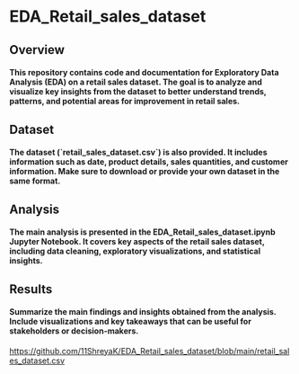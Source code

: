 # EDA_Retail_sales_dataset

<h2>Overview</h2>
<h4>This repository contains code and documentation for Exploratory Data Analysis (EDA) on a retail sales dataset. The goal is to analyze and visualize key insights from the dataset to better understand trends, patterns, and potential areas for improvement in retail sales.</h4>

<h2>Dataset</h2>
<h4>The dataset (`retail_sales_dataset.csv`) is also provided. It includes information such as date, product details, sales quantities, and customer information. Make sure to download or provide your own dataset in the same format.</h4>

<h2>Analysis</h2>
<h4>The main analysis is presented in the EDA_Retail_sales_dataset.ipynb Jupyter Notebook. It covers key aspects of the retail sales dataset, including data cleaning, exploratory visualizations, and statistical insights.</h4>

<h2>Results</h2>
<h4>Summarize the main findings and insights obtained from the analysis. Include visualizations and key takeaways that can be useful for stakeholders or decision-makers.</h4>









https://github.com/11ShreyaK/EDA_Retail_sales_dataset/blob/main/retail_sales_dataset.csv
